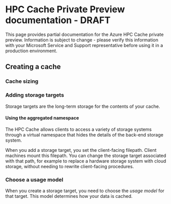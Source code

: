 # HPC Cache Private Preview documentation - DRAFT 

This page provides partial documentation for the Azure HPC Cache private preview. Information is subject to change - please verify this information with your Microsoft Service and Support representative before using it in a production environment.

## Creating a cache 

### Cache sizing 

### Adding storage targets 

Storage targets are the long-term storage for the contents of your cache. 

#### Using the aggregated namespace 

The HPC Cache allows clients to access a variety of storage systems through a virtual namespace that hides the details of the back-end storage system. 

When you add a storage target, you set the client-facing filepath. Client machines mount this filepath. You can change the storage target associated with that path, for example to replace a hardware storage system with cloud storage, without needing to rewrite client-facing procedures. 


### Choose a usage model 

When you create a storage target, you need to choose the *usage model* for that target. This model determines how your data is cached. 

